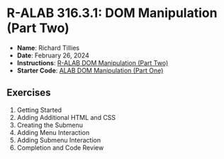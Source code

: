 # R-ALAB 316.3.1: DOM Manipulation (Part Two)

* **Name**: Richard Tillies
* **Date**: February 26, 2024
* **Instructions**: []() [R-ALAB DOM Manipulation (Part Two)](rlab-dom-manipulation-part2.pdf)
* **Starter Code**: [ALAB DOM Manipulation (Part One)](https://www.canva.com/link?target=https%3A%2F%2Fcodesandbox.io%2Fs%2Falab-dom-manipulation-part-one-p58d6q&design=DAFriiiv6ao&accessRole=viewer&linkSource=document)

## Exercises

1. Getting Started
1. Adding Additional HTML and CSS
1. Creating the Submenu
1. Adding Menu Interaction
1. Adding Submenu Interaction
1. Completion and Code Review
